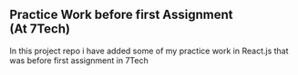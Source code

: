 ## Practice Work before first Assignment <br />(At 7Tech)

In this project repo i have added some of my practice work in React.js that was before first assignment in 7Tech